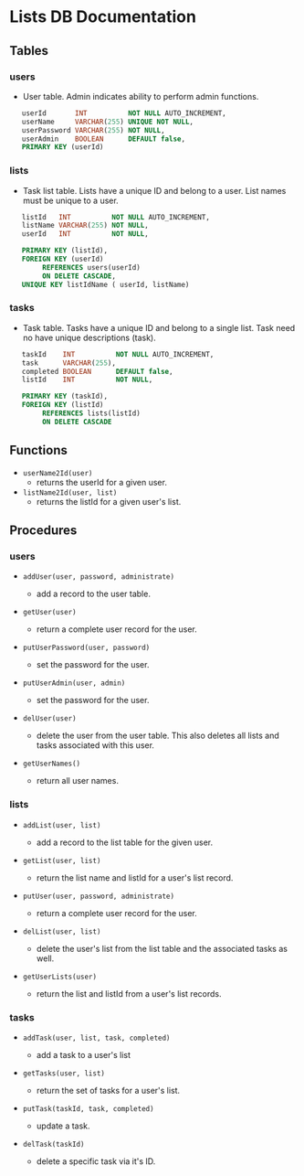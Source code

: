 # Lists DB Documentation

## Tables

### users
- User table. Admin indicates ability to perform admin functions.
````sql
   userId       INT          NOT NULL AUTO_INCREMENT,
   userName     VARCHAR(255) UNIQUE NOT NULL,
   userPassword VARCHAR(255) NOT NULL,
   userAdmin    BOOLEAN      DEFAULT false,
   PRIMARY KEY (userId)
````
### lists
- Task list table. Lists have a unique ID and belong to a user. List names must be unique to a user.
````sql
   listId   INT          NOT NULL AUTO_INCREMENT,
   listName VARCHAR(255) NOT NULL,
   userId   INT          NOT NULL,

   PRIMARY KEY (listId),
   FOREIGN KEY (userId)
        REFERENCES users(userId)
        ON DELETE CASCADE,
   UNIQUE KEY listIdName ( userId, listName)
````
### tasks
- Task table. Tasks have a unique ID and belong to a single list. Task need no have unique descriptions (task).
````sql
   taskId    INT          NOT NULL AUTO_INCREMENT,
   task      VARCHAR(255),
   completed BOOLEAN      DEFAULT false,
   listId    INT          NOT NULL,

   PRIMARY KEY (taskId),
   FOREIGN KEY (listId)
        REFERENCES lists(listId)
        ON DELETE CASCADE
````
## Functions
- `userName2Id(user)`
  - returns the userId for a given user.
- `listName2Id(user, list)`
  - returns the listId for a given user's list.

## Procedures
### users
- `addUser(user, password, administrate)`
  - add a record to the user table.


- `getUser(user)`
  - return a complete user record for the user.


- `putUserPassword(user, password)`
  - set the password for the user.

- `putUserAdmin(user, admin)`
  - set the password for the user.

- `delUser(user)`
  - delete the user from the user table. This also deletes all lists and tasks associated with this user.


- `getUserNames()`
  - return all user names.

### lists
- `addList(user, list)`
  - add a record to the list table for the given user.


- `getList(user, list)`
  - return the list name and listId for a user's list record.


- `putUser(user, password, administrate)`
  - return a complete user record for the user.


- `delList(user, list)`
  - delete the user's list from the list table and the associated tasks as well.


- `getUserLists(user)`
  - return the list and listId from a user's list records.


### tasks
- `addTask(user, list, task, completed)`
  - add a task to a user's list


- `getTasks(user, list)`
  - return the set of tasks for a user's list.


- `putTask(taskId, task, completed)`
  - update a task.


- `delTask(taskId)`
  - delete a specific task via it's ID.
